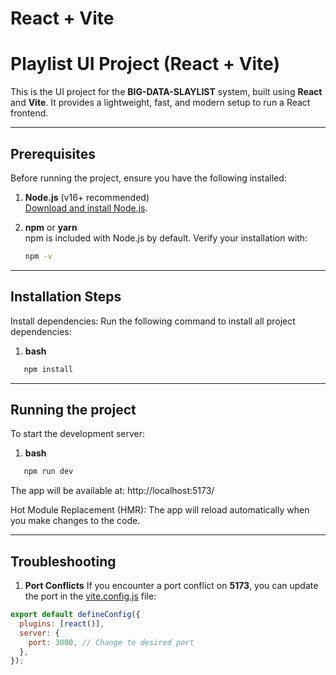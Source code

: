 # React + Vite

# Playlist UI Project (React + Vite)

This is the UI project for the **BIG-DATA-SLAYLIST** system, built using **React** and **Vite**. It provides a lightweight, fast, and modern setup to run a React frontend.

---

## Prerequisites

Before running the project, ensure you have the following installed:

1. **Node.js** (v16+ recommended)  
   [Download and install Node.js](https://nodejs.org/).

2. **npm** or **yarn**  
   npm is included with Node.js by default. Verify your installation with:  
   ```bash
   npm -v

---
## Installation Steps

Install dependencies:
Run the following command to install all project dependencies:
1. **bash**
```bash
   npm install
```
---
## Running the project
To start the development server:
1. **bash**
```bash
   npm run dev
```
The app will be available at: http://localhost:5173/

Hot Module Replacement (HMR): The app will reload automatically when you make changes to the code.

---
## Troubleshooting


1. **Port Conflicts**
If you encounter a port conflict on **5173**, you can update the port in the [vite.config.js](./vite.config.js) file:

```javascript
export default defineConfig({
  plugins: [react()],
  server: {
    port: 3000, // Change to desired port
  },
});
```